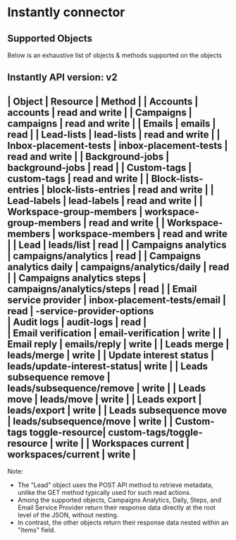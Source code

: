# Instantly connector


## Supported Objects 
Below is an exhaustive list of objects & methods supported on the objects

Instantly API version: v2
------------------------------------------------------------------------------
| Object                     | Resource                    | Method          |
| Accounts                   | accounts                    | read and write  |
| Campaigns                  | campaigns                   | read and write  |
| Emails                     | emails                      | read            |
| Lead-lists                 | lead-lists                  | read and write  |
| Inbox-placement-tests      | inbox-placement-tests       | read and write  |
| Background-jobs            | background-jobs             | read            |
| Custom-tags                | custom-tags                 | read and write  |
| Block-lists-entries        | block-lists-entries         | read and write  |
| Lead-labels                | lead-labels                 | read and write  |
| Workspace-group-members    | workspace-group-members     | read and write  |
| Workspace-members          | workspace-members           | read and write  |
| Lead                       | leads/list                  | read            |
| Campaigns analytics        | campaigns/analytics         | read            |
| Campaigns analytics daily  | campaigns/analytics/daily   | read            | 
| Campaigns analytics steps  | campaigns/analytics/steps   | read            |
| Email service provider     | inbox-placement-tests/email | read            |
                              -service-provider-options  
| Audit logs                 | audit-logs                  | read            |                   
| Email verification         | email-verification          | write           |
| Email reply                | emails/reply                | write           |
| Leads merge                | leads/merge                 | write           |
| Update interest status     | leads/update-interest-status| write           | 
| Leads subsequence remove   | leads/subsequence/remove    | write           |
| Leads move                 | leads/move                  | write           |
| Leads export               | leads/export                | write           |
| Leads subsequence move     | leads/subsequence/move      | write           |
| Custom-tags toggle-resource| custom-tags/toggle-resource | write           |
| Workspaces current         | workspaces/current          | write           |
------------------------------------------------------------------------------

Note:
 - The "Lead" object uses the POST API method to retrieve metadata, unlike the GET method typically used for such read actions.
 - Among the supported objects, Campaigns Analytics, Daily, Steps, and Email Service Provider return their response data directly at the root level of the JSON, without nesting.
 - In contrast, the other objects return their response data nested within an "items" field.